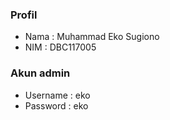 ### Profil

- Nama : Muhammad Eko Sugiono
- NIM  : DBC117005

### Akun admin

- Username : eko
- Password : eko
